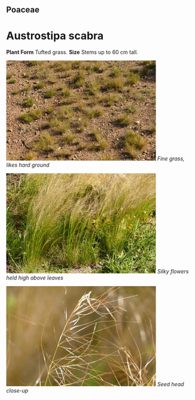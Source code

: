 ## Poaceae
# Austrostipa scabra

**Plant Form** Tufted grass. **Size** Stems up to 60 cm tall.


![Fine grass, likes hard ground](2118_P6840245.jpg)
 *Fine grass, likes hard ground* 

![Silky flowers held high above leaves](7101_P6860566.jpg)
 *Silky flowers held high above leaves* 

![Seed head close-up](7301_P6860700.jpg)
 *Seed head close-up* 


